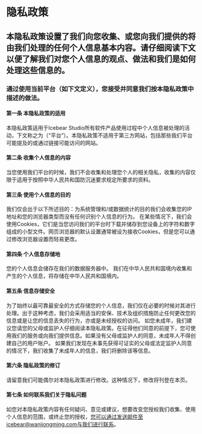 # 隐私政策

## 本隐私政策设置了我们向您收集、或您向我们提供的将由我们处理的任何个人信息基本内容。请仔细阅读下文以便了解我们对您个人信息的观点、做法和我们是如何处理这些信息的。 

### 通过使用当前平台（如下文定义），您接受并同意我们按本隐私政策中描述的做法。

#### 第一条 本隐私政策的适用 
本隐私政策适用于Icebear Studio所有软件产品使用过程中个人信息被处理的活动，下文称之为（“平台”）。本隐私政策不适用于第三方网站，包括那些我们平台可能提及的或通过链接可能访问的网站。 

#### 第二条 收集个人信息的内容 
当您使用我们平台的时候，我们不会收集和处理您个人的相关隐私，收集的内容仅限于适用于按照中华人民共和国防沉迷要求规定所要求的资料。

#### 第三条 使用个人信息的目的 
我们仅会出于以下所述目的：为系统管理和/或数据统计的目的我们会收集您的IP地址和您的浏览器类型而没有任何识别个人信息的行为。 在某些情况下，我们会使用Cookies，它们是当您访问我们的平台时下载并储存到您设备上的字符和数字组成的小型文件。网页浏览器的默认设置通常被设为接收Cookies，但是您可以通过修改浏览器设置而轻易更改。

#### 第四条 个人信息存储地 
您的个人信息会储存在我们的数据服务器中。 我们在中华人民共和国境内收集和产生的个人信息，将存储在中华人民共和国境内。

#### 第五条 信息存储安全 
为了始终以最可靠最安全的方式存储您的个人信息，我们仅在必要的时候对其进行处理。出于这种考虑，我们会采用适当的安保、技术及组织措施防止任何更改您的信息或是让您的信息丢失的行为，亦或是未经授权的访问。 如您未成年，我们建议您请您的父母或监护人仔细阅读本隐私政策。在征得他们同意的前提下，您可使用我们的服务或向我们提供信息。如果没有父母或监护人的同意，未成年人不得创建自己的用户账户。 如果我们发现在未事先获得可证实的父母或法定监护人同意的情况下，我们收集了未成年人的信息，我们将删除该等信息。 

#### 第六条 隐私政策的修订 
请留意我们可能偶尔对本隐私政策进行修改。这种情况下，修改将刊登在本页。 

#### 第七条 如何联系我们关于隐私问题 
如您对本隐私政策内容有任何疑问、意见或建议，想要改变您授权我们收集、使用个人信息的范围，或终止您的授权，您可以通过发送邮件至icebear@wanjiongming.com与我们进行联系。
